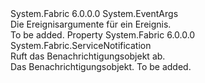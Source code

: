 <Type Name="FabricClient+ServiceManagementClient+ServiceNotificationEventArgs" FullName="System.Fabric.FabricClient+ServiceManagementClient+ServiceNotificationEventArgs">
  <TypeSignature Language="C#" Value="public class FabricClient.ServiceManagementClient.ServiceNotificationEventArgs : EventArgs" />
  <TypeSignature Language="ILAsm" Value=".class nested public auto ansi beforefieldinit FabricClient/ServiceManagementClient/ServiceNotificationEventArgs extends System.EventArgs" />
  <TypeSignature Language="DocId" Value="T:System.Fabric.FabricClient.ServiceManagementClient.ServiceNotificationEventArgs" />
  <TypeSignature Language="VB.NET" Value="Public Class FabricClient.ServiceManagementClient.ServiceNotificationEventArgs&#xA;Inherits EventArgs" />
  <TypeSignature Language="F#" Value="type FabricClient.ServiceManagementClient.ServiceNotificationEventArgs = class&#xA;    inherit EventArgs" />
  <AssemblyInfo>
    <AssemblyName>System.Fabric</AssemblyName>
    <AssemblyVersion>6.0.0.0</AssemblyVersion>
  </AssemblyInfo>
  <Base>
    <BaseTypeName>System.EventArgs</BaseTypeName>
  </Base>
  <Interfaces />
  <Docs>
    <summary>
            Die Ereignisargumente für ein <see cref="E:System.Fabric.FabricClient.ServiceManagementClient.ServiceNotificationFilterMatched" /> Ereignis.
            </summary>
    <remarks>To be added.</remarks>
  </Docs>
  <Members>
    <Member MemberName="Notification">
      <MemberSignature Language="C#" Value="public System.Fabric.ServiceNotification Notification { get; }" />
      <MemberSignature Language="ILAsm" Value=".property instance class System.Fabric.ServiceNotification Notification" />
      <MemberSignature Language="DocId" Value="P:System.Fabric.FabricClient.ServiceManagementClient.ServiceNotificationEventArgs.Notification" />
      <MemberSignature Language="VB.NET" Value="Public ReadOnly Property Notification As ServiceNotification" />
      <MemberSignature Language="F#" Value="member this.Notification : System.Fabric.ServiceNotification" Usage="System.Fabric.FabricClient.ServiceManagementClient.ServiceNotificationEventArgs.Notification" />
      <MemberType>Property</MemberType>
      <AssemblyInfo>
        <AssemblyName>System.Fabric</AssemblyName>
        <AssemblyVersion>6.0.0.0</AssemblyVersion>
      </AssemblyInfo>
      <ReturnValue>
        <ReturnType>System.Fabric.ServiceNotification</ReturnType>
      </ReturnValue>
      <Docs>
        <summary>
          <para>Ruft das Benachrichtigungsobjekt ab.</para>
        </summary>
        <value>
          <para>Das Benachrichtigungsobjekt.</para>
        </value>
        <remarks>To be added.</remarks>
      </Docs>
    </Member>
  </Members>
</Type>